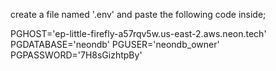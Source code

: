create a file named '.env' and paste the following code inside;

PGHOST='ep-little-firefly-a57rqv5w.us-east-2.aws.neon.tech'
PGDATABASE='neondb'
PGUSER='neondb_owner'
PGPASSWORD='7H8sGizhtpBy' 